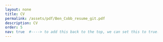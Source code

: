 ```yaml
---
layout: none
title: CV
permalink: /assets/pdf/Ben_Cobb_resume_git.pdf
description: CV
order: 5
nav: true  #----> to add this back to the top, we can set this to true...
---
```




